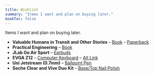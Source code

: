 ```yaml
---
title: Wishlist
summary: "Items I want and plan on buying later."
bookToc: false
---
```


Items I want and plan on buying later.

- **Valuable Humans in Transit and Other Stories** – [Book](https://qntm.org/vhitaos) – [Paperback](https://www.amazon.com/dp/B0BLGBZPJX)
- **Practical Engineering** – [Book](https://practical.engineering/book)
- **JLab Go Air Sport** – [Earbuds](https://www.jlab.com/products/go-air-sport-true-wireless-earbuds?variant=39393482637384)
- **EVGA Z12** – [Computer Keyboard](https://www.evga.com/products/product.aspx?pn=834-W0-12US-KR) – [Alt Link](https://www.amazon.com/EVGA-Z12-Programmable-Dedicated-834-W0-12US-KR/dp/B09C2DLCPG)
- **Uni Jetstream (0.7mm)** – [Ballpoint Pen](https://www.jetpens.com/Uni-Jetstream-Sport-Ballpoint-Pen-0.7-mm-Blue-Ink/pd/1648)
- **Seche Clear and Vive Duo Kit** – [Base/Top Nail Polish](https://www.seche.com/seche-clear-vive-duo-kit.html)